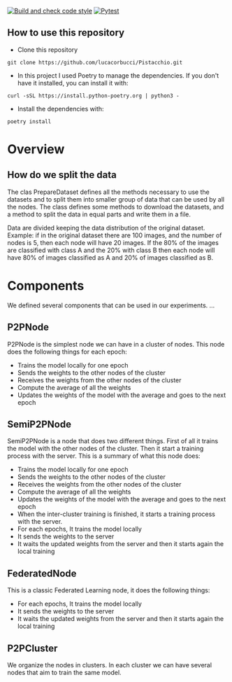 [![Build and check code style](https://github.com/lucacorbucci/Hierarchical_FL/actions/workflows/main.yml/badge.svg)](https://github.com/lucacorbucci/Hierarchical_FL/actions/workflows/main.yml) [![Pytest](https://github.com/lucacorbucci/Hierarchical_FL/actions/workflows/pytest.yml/badge.svg)](https://github.com/lucacorbucci/Hierarchical_FL/actions/workflows/pytest.yml)


## How to use this repository

- Clone this repository
```
git clone https://github.com/lucacorbucci/Pistacchio.git
```

- In this project I used Poetry to manage the dependencies. If you don't have it installed, you can install it with:
```
curl -sSL https://install.python-poetry.org | python3 -
```

- Install the dependencies with:
```
poetry install
```

# Overview

## How do we split the data

The clas PrepareDataset defines all the methods necessary to use the datasets and to split them into smaller group of data that can be used by all the nodes.
The class defines some methods to download the datasets, and a method to split the data in equal parts and write them in a file.

Data are divided keeping the data distribution of the original dataset.
Example: if in the original dataset there are 100 images, and the number of nodes is 5, then each node will have 20 images. If the 80% of the images are classified with class A and the 20% with class B then each node will have 80% of images classified as A and 20% of images classified as B.

# Components

We defined several components that can be used in our experiments.
...

## P2PNode

P2PNode is the simplest node we can have in a cluster of nodes. This node does the following things for each epoch:

- Trains the model locally for one epoch
- Sends the weights to the other nodes of the cluster
- Receives the weights from the other nodes of the cluster
- Compute the average of all the weights
- Updates the weights of the model with the average and goes to the next epoch

## SemiP2PNode

SemiP2PNode is a node that does two different things. First of all it trains the model with the other nodes of the cluster. Then it start a training process with the server.
This is a summary of what this node does:

- Trains the model locally for one epoch
- Sends the weights to the other nodes of the cluster
- Receives the weights from the other nodes of the cluster
- Compute the average of all the weights
- Updates the weights of the model with the average and goes to the next epoch
- When the inter-cluster training is finished, it starts a training process with the server.
- For each epochs, It trains the model locally
- It sends the weights to the server
- It waits the updated weights from the server and then it starts again the local training

## FederatedNode

This is a classic Federated Learning node, it does the following things:

- For each epochs, It trains the model locally
- It sends the weights to the server
- It waits the updated weights from the server and then it starts again the local training

## P2PCluster

We organize the nodes in clusters. In each cluster we can have several nodes that aim to train the same model.
